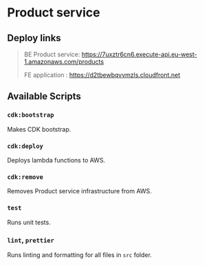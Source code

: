 # Product service

## Deploy links

> BE Product service: <https://7uxztr6cn6.execute-api.eu-west-1.amazonaws.com/products>
>
> FE application : <https://d2tbewbqvvmzls.cloudfront.net>

## Available Scripts

### `cdk:bootstrap`

Makes CDK bootstrap.

### `cdk:deploy`

Deploys lambda functions to AWS.

### `cdk:remove`

Removes Product service infrastructure from AWS.

### `test`

Runs unit tests.

### `lint`, `prettier`

Runs linting and formatting for all files in `src` folder.
